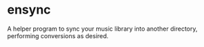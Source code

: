 # ensync
A helper program to sync your music library into another directory, performing conversions as desired.
